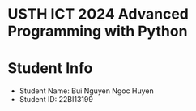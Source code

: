 USTH ICT 2024 Advanced Programming with Python
====================================================
Student Info
=========================

* Student Name: Bui Nguyen Ngoc Huyen
* Student ID: 22BI13199

